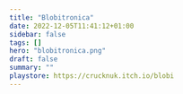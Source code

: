 ```yaml
---
title: "Blobitronica"
date: 2022-12-05T11:41:12+01:00
sidebar: false
tags: []
hero: "blobitronica.png"
draft: false
summary: ""
playstore: https://crucknuk.itch.io/blobi
---
```

